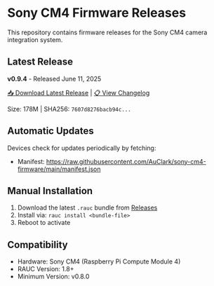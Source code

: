 # Sony CM4 Firmware Releases

This repository contains firmware releases for the Sony CM4 camera integration system.

## Latest Release

**v0.9.4** - Released June 11, 2025

[📥 Download Latest Release](https://github.com/AuClark/sony-cm4-firmware/releases/tag/v0.9.4) | [📋 View Changelog](https://github.com/AuClark/sony-cm4-firmware/releases/tag/v0.9.4)

Size: 178M | SHA256: `7607d8276bacb94c...`

## Automatic Updates

Devices check for updates periodically by fetching:
- Manifest: https://raw.githubusercontent.com/AuClark/sony-cm4-firmware/main/manifest.json

## Manual Installation

1. Download the latest `.rauc` bundle from [Releases](https://github.com/AuClark/sony-cm4-firmware/releases)
2. Install via: `rauc install <bundle-file>`
3. Reboot to activate

## Compatibility

- Hardware: Sony CM4 (Raspberry Pi Compute Module 4)
- RAUC Version: 1.8+
- Minimum Version: v0.8.0
